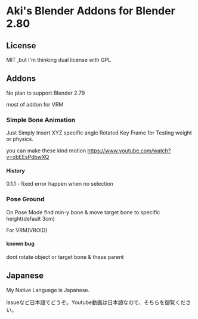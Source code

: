 Aki's Blender Addons for Blender 2.80
==
License
--
MIT ,but I'm thinking dual license with GPL

Addons
--
No plan to support Blender 2.79

most of addon for VRM

### Simple Bone Animation
Just Simply Insert XYZ specific angle Rotated Key Frame
for Testing weight or physics.

you can make these kind motion  https://www.youtube.com/watch?v=obEEsPdbwXQ

#### History

0.1.1 - fixed error happen when no selection
### Pose Ground
On Pose Mode find min-y bone & move target bone to specific height(default 3cm)

For VRM(VROID)

#### known bug
dont rotate object or target bone & these parent

Japanese
--
My Native Language is Japanese.

Issueなど日本語でどうぞ。Youtube動画は日本語なので、そちらを御覧ください。
